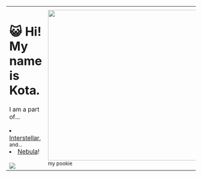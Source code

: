 <table align="center">
  <tr>
    <td>
    <h1>😺 Hi! My name is Kota.</h1>
    <p>I am a part of...</p>
    <ui>
      <li><a href="https://github.com/InterstellarNetwork">Interstellar</a>,</li>
      <sub>and...</sub>
      <li><a href="https://github.com/NebulaServices/">Nebula</a>!</li>
    </ui>
    <br>
    <img src="https://github-readme-stats.vercel.app/api?username=MadjikDotPng&theme=tokyonight">
    </td>
    <td><img style="height:400px;" src="https://github.com/MadjikDotPng/MadjikDotPng/assets/89202835/928826b1-c89a-436c-a734-f154d112aeb8"><br><sub>my pookie</sub></td>
  </tr>
 </table>
